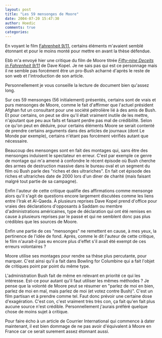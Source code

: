 ```yaml
---
layout: post
title: "Les 59 mensonges de Moore"
date: 2004-07-20 15:47:30
author: Hoedic
comments: true
categories: 
---
```



En voyant le film [Fahrenheit 9/11](http://www.michaelmoore.com/index_main.php), certains éléments m'avaient semblé étonnant et pour le moins monté pour mettre en avant la thèse défendue.

Ebb m'a envoyé hier une critique du film de Moore titrée *[Fifty-nine Deceits in Fahrenheit 9/11](http://www.davekopel.org/Terror/Fiftysix-Deceits-in-Fahrenheit-911.htm)* de Dave Kopel. Je ne sais pas qui est ce personnage mais il ne semble pas forcément être un pro-Bush acharné d'après le reste de son web et l'introduction de son article.

Personnellement je vous conseille la lecture de document bien qu'assez long.

Sur ces 59 mensonges (56 initialement) présentés, certains sont de vrais et purs mensonges de Moore, comme le fait d'affirmer que l'actuel président Afghan fut un consultant pour une société pétrolière lié à des amis de Bush. Et pour certains, on peut se dire qu'il était vraiment inutile de les mettre, n'ajoutant que peu aux faits et faisant perdre pas mal de crédibilité. Selon ce qu'on peut en déduire, pour certains éléments Moore se serait contenté de prendre certains arguments dans des articles de journaux (dont Le Monde par exemple), certains n'étant pas forcément vérifiés autant que nécessaire.

Beaucoup des mensonges sont en fait des montages qui, sans être des mensonges induisent le spectateur en erreur. C'est par exemple ce genre de montage qui m'a amené à confondre le récent épisode où Bush cherche des armes de destruction massive dans le bureau oval et un segment du film où Bush parle des "riches et des ultrariches". En fait cet épisode des riches et ultrariches date de 2000 lors d'un diner de charité (mais faisant malgré tout partie de sa campagne).

Enfin l'auteur de cette critique qualifie des affirmations comme mensonge alors qu'il s'agit de questions encore largement discutées comme les liens entre l'Irak et Al-Qaeda. À plusieurs reprises Dave Kopel prend d'office pour vraies des déclarations d'opposants à Saddam ou membre d'administrations américaines, type de déclaration qui ont été remises en cause à plusieurs reprises par le passé et qui ne semblent donc pas plus crédibles que les sources de Moore.

Enfin une partie de ces "mensonges" ne remettent en cause, à mes yeux, la pertinence de l'idée de fond. Après, comme le dit l'auteur de cette critique, le film n'aurait-il pas eu encore plus d'effet s'il avait été exempt de ces erreurs volontaires ?

Moore utilise ses montages pour rendre sa thèse plus percutante, pour marquer. C'est ainsi qu'il a fait dans Bowling for Columbine qui a fait l'objet de critiques point par point du même type.

L'administration Bush fait de même en relevant en priorité ce qui les intéresse. Est-ce pour autant qu'il faut utiliser les mêmes méthodes ? Je pense que la volonté de Moore peut se résumer en "parlez de moi en bien, parlez de moi en mal, mais parlez de moi (et votez contre Bush)". C'est un film partisan et à prendre comme tel. Faut donc prévoir une certaine dose d'exagération. C'est con, c'est vraiment très très con, ça fait qu'en fait plus aucune source n'est crédible. Personnellement j'aurais préféré quelque chose de moins sujet à critique.

Pour faire écho à un article de Courrier International qui commence à dater maintenant, il est bien dommage de ne pas avoir d'équivalent à Moore en France car ce serait surement assez étonnant aussi.